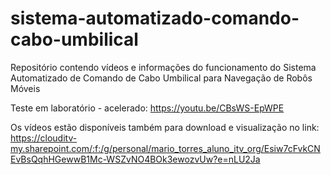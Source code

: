 # sistema-automatizado-comando-cabo-umbilical
Repositório contendo vídeos e informações do funcionamento do Sistema Automatizado de Comando de Cabo Umbilical para Navegação de Robôs Móveis


Teste em laboratório - acelerado: https://youtu.be/CBsWS-EpWPE

Os vídeos estão disponíveis também para download e visualização no link:
https://clouditv-my.sharepoint.com/:f:/g/personal/mario_torres_aluno_itv_org/Esiw7cFvkCNEvBsQqhHGewwB1Mc-WSZvNO4BOk3ewozvUw?e=nLU2Ja
